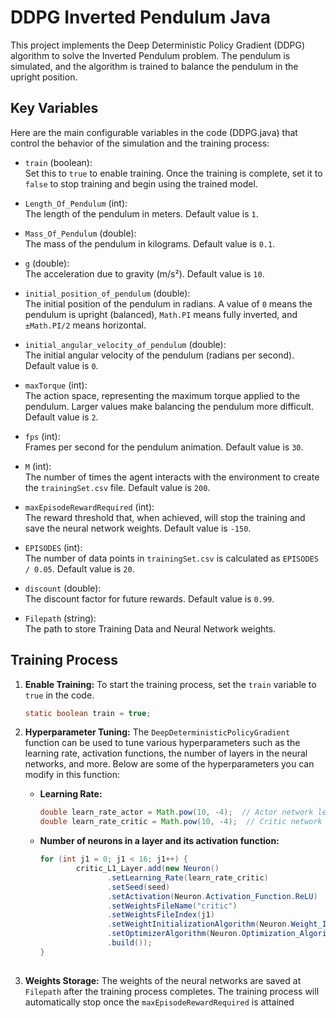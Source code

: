 # DDPG Inverted Pendulum Java

This project implements the Deep Deterministic Policy Gradient (DDPG) algorithm to solve the Inverted Pendulum problem. The pendulum is simulated, and the algorithm is trained to balance the pendulum in the upright position.

## Key Variables

Here are the main configurable variables in the code (DDPG.java) that control the behavior of the simulation and the training process:

- `train` (boolean):  
  Set this to `true` to enable training. Once the training is complete, set it to `false` to stop training and begin using the trained model.

- `Length_Of_Pendulum` (int):  
  The length of the pendulum in meters. Default value is `1`.

- `Mass_Of_Pendulum` (double):  
  The mass of the pendulum in kilograms. Default value is `0.1`.

- `g` (double):  
  The acceleration due to gravity (m/s²). Default value is `10`.

- `initial_position_of_pendulum` (double):  
  The initial position of the pendulum in radians. A value of `0` means the pendulum is upright (balanced), `Math.PI` means fully inverted, and `±Math.PI/2` means horizontal.

- `initial_angular_velocity_of_pendulum` (double):  
  The initial angular velocity of the pendulum (radians per second). Default value is `0`.

- `maxTorque` (int):  
  The action space, representing the maximum torque applied to the pendulum. Larger values make balancing the pendulum more difficult. Default value is `2`.

- `fps` (int):  
  Frames per second for the pendulum animation. Default value is `30`.

- `M` (int):  
  The number of times the agent interacts with the environment to create the `trainingSet.csv` file. Default value is `200`.

- `maxEpisodeRewardRequired` (int):  
  The reward threshold that, when achieved, will stop the training and save the neural network weights. Default value is `-150`.

- `EPISODES` (int):  
  The number of data points in `trainingSet.csv` is calculated as `EPISODES / 0.05`. Default value is `20`.

- `discount` (double):  
  The discount factor for future rewards. Default value is `0.99`.

- `Filepath` (string):  
  The path to store Training Data and Neural Network weights.

## Training Process

1. **Enable Training:**
   To start the training process, set the `train` variable to `true` in the code.

   ```java
   static boolean train = true;
   
2. **Hyperparameter Tuning:**
   The `DeepDeterministicPolicyGradient` function can be used to tune various hyperparameters such as the learning rate, activation functions, the number of layers in the neural networks, and more. Below are some 
   of the hyperparameters you can modify in this function:
   
   - **Learning Rate:**
     ```java
     double learn_rate_actor = Math.pow(10, -4);  // Actor network learning rate
     double learn_rate_critic = Math.pow(10, -4);  // Critic network learning rate

   - **Number of neurons in a layer and its activation function:**
     ```java
     for (int j1 = 0; j1 < 16; j1++) {
             critic_L1_Layer.add(new Neuron()
                    .setLearning_Rate(learn_rate_critic)
                    .setSeed(seed)
                    .setActivation(Neuron.Activation_Function.ReLU)
                    .setWeightsFileName("critic")
                    .setWeightsFileIndex(j1)
                    .setWeightInitializationAlgorithm(Neuron.Weight_Initialization.Xavier)
                    .setOptimizerAlgorithm(Neuron.Optimization_Algorithm.Adam)
                    .build());
     }
           

4. **Weights Storage:**
   The weights of the neural networks are saved at `Filepath` after the training process completes. The training process will automatically stop once the `maxEpisodeRewardRequired` is attained
